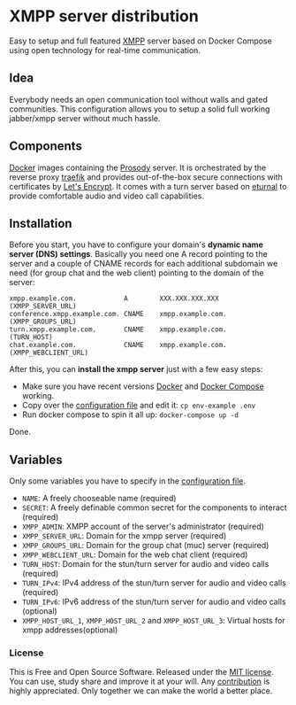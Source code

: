 # XMPP server distribution

Easy to setup and full featured [XMPP](https://xmpp.org/) server based on Docker Compose using open technology for real-time communication.


## Idea

Everybody needs an open communication tool without walls and gated communities. This configuration allows you to setup a solid full working jabber/xmpp server without much hassle.

## Components

[Docker](https://www.docker.com/) images containing the [Prosody](https://prosody.im) server. It is orchestrated by the reverse proxy [traefik](https://traefik.io) and provides out-of-the-box secure connections with certificates by [Let's Encrypt](https://letsencrypt.org). It comes with a turn server based on [eturnal](https://eturnal.net/) to provide comfortable audio and video call capabilities.

## Installation

Before you start, you have to configure your domain's **dynamic name server (DNS) settings**. Basically you need one A record pointing to the server and a couple of CNAME records for each additional subdomain we need (for group chat and the web client) pointing to the domain of the server:


```
xmpp.example.com.            A        XXX.XXX.XXX.XXX        (XMPP_SERVER_URL)
conference.xmpp.example.com. CNAME    xmpp.example.com.      (XMPP_GROUPS_URL)
turn.xmpp.example.com.       CNAME    xmpp.example.com.      (TURN_HOST)
chat.example.com.            CNAME    xmpp.example.com.      (XMPP_WEBCLIENT_URL)
```

After this, you can **install the xmpp server** just with a few easy steps:

* Make sure you have recent versions [Docker](https://docs.docker.com/) and [Docker Compose](https://docs.docker.com/compose/) working.
* Copy over the [configuration file](./env-example) and edit it: `cp env-example .env`
* Run docker compose to spin it all up: `docker-compose up -d`

Done.

## Variables

Only some variables you have to specify in the [configuration file](./env-example).

* `NAME`: A freely chooseable name (required)
* `SECRET`:  A freely definable common secret for the components to interact (required)
* `XMPP_ADMIN`: XMPP account of the server's administrator (required)
* `XMPP_SERVER_URL`: Domain for the xmpp server (required)
* `XMPP_GROUPS_URL`: Domain for the group chat (muc) server (required)
* `XMPP_WEBCLIENT_URL`: Domain for the web chat client (required)
* `TURN_HOST`: Domain for the stun/turn server for audio and video calls (required)
* `TURN_IPv4`: IPv4 address of the stun/turn server for audio and video calls (required)
* `TURN_IPv6`: IPv6 address of the stun/turn server for audio and video calls (optional)
* `XMPP_HOST_URL_1`, `XMPP_HOST_URL_2` and `XMPP_HOST_URL_3`: Virtual hosts for xmpp addresses(optional)

### License

This is Free and Open Source Software. Released under the [MIT license](./LICENSE.md). You can use, study share and improve it at your will. Any [contribution](./CONTRIBUTING.md) is highly appreciated. Only together we can make the world a better place.
